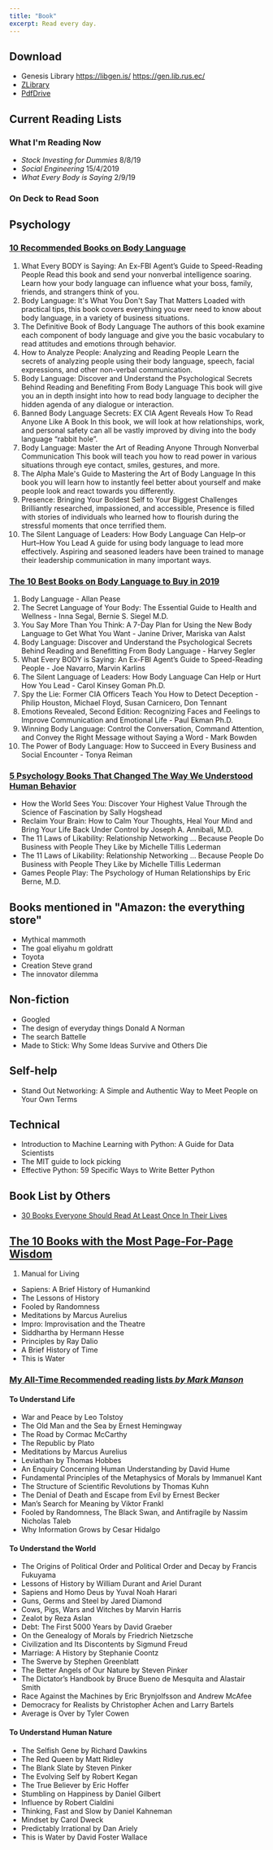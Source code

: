 ```yaml
---
title: "Book"
excerpt: Read every day.
---
```


## Download
- Genesis Library <https://libgen.is/> <https://gen.lib.rus.ec/>
- [ZLibrary](https://b-ok.org/)
- [PdfDrive](https://www.pdfdrive.com/foundations-of-neural-networks-fuzzy-systems-and-knowledge-engineering-e30204356.html)



## Current Reading Lists

### What I'm Reading Now
- *Stock Investing for Dummies* 8/8/19
- *Social Engineering* 15/4/2019
- *What Every Body is Saying* 2/9/19


### On Deck to Read Soon



## Psychology

### [10 Recommended Books on Body Language](https://upjourney.com/best-books-on-body-language)
1.  What Every BODY is Saying: An Ex-FBI Agent’s Guide to Speed-Reading People
    Read this book and send your nonverbal intelligence soaring.  Learn how your body language can influence what your boss, family, friends, and strangers think of you.
2.  Body Language: It's What You Don't Say That Matters
    Loaded with practical tips, this book covers everything you ever need to know about body language, in a variety of business situations.
3.  The Definitive Book of Body Language
    The authors of this book examine each component of body language and give you the basic vocabulary to read attitudes and emotions through behavior.
4.  How to Analyze People: Analyzing and Reading People
    Learn the secrets of analyzing people using their body language, speech, facial expressions, and other non-verbal communication.
5.  Body Language: Discover and Understand the Psychological Secrets Behind Reading and Benefiting From Body Language
    This book will give you an in depth insight into how to read body language to decipher the hidden agenda of any dialogue or interaction.
6.  Banned Body Language Secrets: EX CIA Agent Reveals How To Read Anyone Like A Book
    In this book, we will look at how relationships, work, and personal safety can all be vastly improved by diving into the body language “rabbit hole”.
7.  Body Language: Master the Art of Reading Anyone Through Nonverbal Communication
    This book will teach you how to read power in various situations through eye contact, smiles, gestures, and more.
8.  The Alpha Male's Guide to Mastering the Art of Body Language
    In this book you will learn how to instantly feel better about yourself and make people look and react towards you differently.
9.  Presence: Bringing Your Boldest Self to Your Biggest Challenges
    Brilliantly researched, impassioned, and accessible, Presence is filled with stories of individuals who learned how to flourish during the stressful moments that once terrified them.
10.  The Silent Language of Leaders: How Body Language Can Help–or Hurt–How You Lead
    A guide for using body language to lead more effectively.  Aspiring and seasoned leaders have been trained to manage their leadership communication in many important ways.


### [The 10 Best Books on Body Language to Buy in 2019](https://upjourney.com/best-books-on-body-language)
1. Body Language - Allan Pease
2. The Secret Language of Your Body: The Essential Guide to Health and Wellness - Inna Segal, Bernie S. Siegel M.D.
3. You Say More Than You Think: A 7-Day Plan for Using the New Body Language to Get What You Want - Janine Driver, Mariska van Aalst
4. Body Language: Discover and Understand the Psychological Secrets Behind Reading and Benefitting From Body Language - Harvey Segler
5. What Every BODY is Saying: An Ex-FBI Agent’s Guide to Speed-Reading People - Joe Navarro, Marvin Karlins
6. The Silent Language of Leaders: How Body Language Can Help or Hurt How You Lead - Carol Kinsey Goman Ph.D.
7. Spy the Lie: Former CIA Officers Teach You How to Detect Deception - Philip Houston, Michael Floyd, Susan Carnicero, Don Tennant
8. Emotions Revealed, Second Edition: Recognizing Faces and Feelings to Improve Communication and Emotional Life - Paul Ekman Ph.D.
9. Winning Body Language: Control the Conversation, Command Attention, and Convey the Right Message without Saying a Word - Mark Bowden
10. The Power of Body Language: How to Succeed in Every Business and Social Encounter - Tonya Reiman

### [5 Psychology Books That Changed The Way We Understood Human Behavior](https://www.blinkist.com/magazine/posts/5-top-psychology-books-unlock-human-behavior?utm_source=cpp)
- How the World Sees You: Discover Your Highest Value Through the Science of Fascination by Sally Hogshead
- Reclaim Your Brain: How to Calm Your Thoughts, Heal Your Mind and Bring Your Life Back Under Control by Joseph A. Annibali, M.D.
- The 11 Laws of Likability: Relationship Networking … Because People Do Business with People They Like by Michelle Tillis Lederman
- The 11 Laws of Likability: Relationship Networking … Because People Do Business with People They Like by Michelle Tillis Lederman
- Games People Play: The Psychology of Human Relationships by Eric Berne, M.D.




## Books mentioned in "Amazon: the everything store"
- Mythical mammoth
- The goal eliyahu m goldratt
- Toyota
- Creation Steve grand
- The innovator dilemma


## Non-fiction
- Googled
- The design of everyday things Donald A Norman
- The search Battelle
- Made to Stick: Why Some Ideas Survive and Others Die


## Self-help
- Stand Out Networking: A Simple and Authentic Way to Meet People on Your Own Terms


## Technical
- Introduction to Machine Learning with Python: A Guide for Data Scientists
- The MIT guide to lock picking
- Effective Python: 59 Specific Ways to Write Better Python


## Book List by Others
 - [30 Books Everyone Should Read At Least Once In Their Lives](https://www.lifehack.org/articles/communication/30-books-that-everyone-should-read-least-once-their-lives.html)

 
 ## [The 10 Books with the Most Page-For-Page Wisdom](https://jamesclear.com/best-books/wisdom)
 1. Manual for Living
- Sapiens: A Brief History of Humankind
- The Lessons of History
- Fooled by Randomness
- Meditations by Marcus Aurelius
- Impro: Improvisation and the Theatre
- Siddhartha by Hermann Hesse
- Principles by Ray Dalio
- A Brief History of Time
- This is Water



### [My All-Time Recommended reading lists *by Mark Manson*](https://markmanson.net/book-recommendations)

#### To Understand Life
- War and Peace by Leo Tolstoy
- The Old Man and the Sea by Ernest Hemingway
- The Road by Cormac McCarthy
- The Republic by Plato
- Meditations by Marcus Aurelius
- Leviathan by Thomas Hobbes
- An Enquiry Concerning Human Understanding by David Hume
- Fundamental Principles of the Metaphysics of Morals by Immanuel Kant
- The Structure of Scientific Revolutions by Thomas Kuhn
- The Denial of Death and Escape from Evil by Ernest Becker
- Man’s Search for Meaning by Viktor Frankl
- Fooled by Randomness, The Black Swan, and Antifragile by Nassim Nicholas Taleb
- Why Information Grows by Cesar Hidalgo

#### To Understand the World
- The Origins of Political Order and Political Order and Decay by Francis Fukuyama
- Lessons of History by William Durant and Ariel Durant
- Sapiens and Homo Deus by Yuval Noah Harari
- Guns, Germs and Steel by Jared Diamond
- Cows, Pigs, Wars and Witches by Marvin Harris
- Zealot by Reza Aslan
- Debt: The First 5000 Years by David Graeber
- On the Genealogy of Morals by Friedrich Nietzsche
- Civilization and Its Discontents by Sigmund Freud
- Marriage: A History by Stephanie Coontz
- The Swerve by Stephen Greenblatt
- The Better Angels of Our Nature by Steven Pinker
- The Dictator’s Handbook by Bruce Bueno de Mesquita and Alastair Smith
- Race Against the Machines by Eric Brynjolfsson and Andrew McAfee
- Democracy for Realists by Christopher Achen and Larry Bartels
- Average is Over by Tyler Cowen

#### To Understand Human Nature
- The Selfish Gene by Richard Dawkins
- The Red Queen by Matt Ridley
- The Blank Slate by Steven Pinker
- The Evolving Self by Robert Kegan
- The True Believer by Eric Hoffer
- Stumbling on Happiness by Daniel Gilbert
- Influence by Robert Cialdini
- Thinking, Fast and Slow by Daniel Kahneman
- Mindset by Carol Dweck
- Predictably Irrational by Dan Ariely
- This is Water by David Foster Wallace